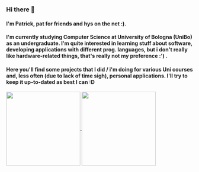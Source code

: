 ### Hi there 👋
#### I'm Patrick, pat for friends and hys on the net :). 
#### I'm currently studying Computer Science at University of Bologna (UniBo) as an undergraduate. I'm quite interested in learning stuff about software, developing applications with different prog. languages, but i don't really like hardware-related things, that's really not my preference :') . 
#### Here you'll find some projects that I did / i'm doing for various Uni courses and, less often (due to lack of time sigh), personal applications. I'll try to keep it up-to-dated as best I can :D

<a href="https://stats-hyspxts-projects.vercel.app/api?username=hyspxt&show_icons=true&theme=merko">
  <img height=200 align="center" src="https://stats-hyspxts-projects.vercel.app/api?username=hyspxt&show_icons=true&theme=merko" />
</a>
<a href="https://github.com/anuraghazra/convoychat">
  <img height=200 align="center" src="https://github-readme-stats.vercel.app/api/top-langs?username=hyspxt&layout=compact&langs_count=8&card_width=320&theme=merko" />
</a>

